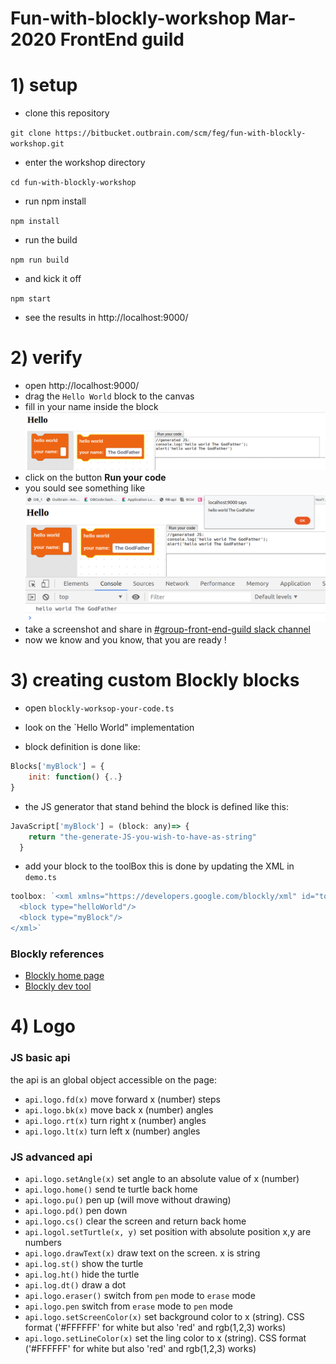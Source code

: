 # Fun-with-blockly-workshop Mar-2020 FrontEnd guild 

# 1) setup

* clone this repository 

`git clone https://bitbucket.outbrain.com/scm/feg/fun-with-blockly-workshop.git`
* enter the workshop directory

`cd fun-with-blockly-workshop`
* run npm install

`npm install` 
* run the build

`npm run build`
* and kick it off

`npm start` 

* see the results in http://localhost:9000/

# 2) verify
* open http://localhost:9000/
* drag the `Hello World` block to the canvas
* fill in your name inside the block
![](./step1.png)
* click on the button **Run your code**
* you sould see something like 
![](./step2.png)
* take a screenshot and share in [#group-front-end-guild slack channel](https://app.slack.com/client/T0ADSDB25/CFE1TJFSB)
* now we know and you know, that you are ready !

# 3) creating custom Blockly blocks
* open `blockly-worksop-your-code.ts` 
* look on the `Hello World" implementation

* block definition is done like:
```javascript
Blocks['myBlock'] = {
    init: function() {..}
}
```

* the JS generator that stand behind the block is defined like this:
```javascript
JavaScript['myBlock'] = (block: any)=> {
    return "the-generate-JS-you-wish-to-have-as-string"
  }
```

* add your block to the toolBox this is done by updating the XML in `demo.ts`
```javascript
toolbox: `<xml xmlns="https://developers.google.com/blockly/xml" id="toolbox" style="display: none">
  <block type="helloWorld"/>
  <block type="myBlock"/>
</xml>`
``` 

### Blockly references
* [Blockly home page](https://developers.google.com/blockly/)
* [Blockly dev tool](https://blockly-demo.appspot.com/static/demos/blockfactory/index.html)

# 4) Logo
### JS basic api 
the api is an global object accessible on the page:
 
* `api.logo.fd(x)` move forward x (number) steps
* `api.logo.bk(x)` move back x (number) angles
* `api.logo.rt(x)` turn right x (number) angles
* `api.logo.lt(x)` turn left x (number) angles

### JS advanced api
* `api.logo.setAngle(x)` set angle to an absolute value of x (number)
* `api.logo.home()` send te turtle back home
* `api.logo.pu()` pen up (will move without drawing) 
* `api.logo.pd()` pen down 
* `api.logo.cs()` clear the screen and return back home
* `api.logol.setTurtle(x, y)` set position with absolute position x,y are numbers
* `api.logo.drawText(x)` draw text on the screen. x is string
* `api.log.st()` show the turtle
* `api.log.ht()` hide the turtle
* `api.log.dt()` draw a dot
* `api.logo.eraser()` switch from `pen` mode to `erase` mode
* `api.logo.pen` switch from `erase` mode to `pen` mode
* `api.logo.setScreenColor(x)` set background color to x (string). CSS format ('#FFFFFF' for white but also 'red' and rgb(1,2,3) works)
* `api.logo.setLineColor(x)` set the ling color to x (string). CSS format ('#FFFFFF' for white but also 'red' and rgb(1,2,3) works)


